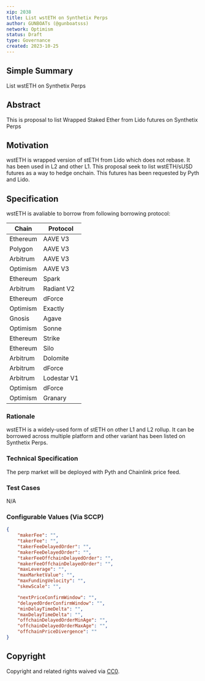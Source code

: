 ```yaml
---
xip: 2038
title: List wstETH on Synthetix Perps
author: GUNBOATs (@gunboatsss)
network: Optimism
status: Draft
type: Governance
created: 2023-10-25
---
```


<!--You can leave these HTML comments in your merged XIP and delete the visible duplicate text guides, they will not appear and may be helpful to refer to if you edit it again. This is the suggested template for new XIPs. Note that an XIP number will be assigned by an editor. When opening a pull request to submit your XIP, please use an abbreviated title in the filename, `xip-draft_title_abbrev.md`. The title should be 44 characters or less.-->


## Simple Summary

<!--"If you can't explain it simply, you don't understand it well enough." Simply describe the outcome the proposed changes intends to achieve. This should be non-technical and accessible to a casual community member.-->

List wstETH on Synthetix Perps

## Abstract

<!--A short (~200 word) description of the proposed change, the abstract should clearly describe the proposed change. This is what *will* be done if the XIP is implemented, not *why* it should be done or *how* it will be done. If the XIP proposes deploying a new contract, write, "we propose to deploy a new contract that will do x".-->

This is proposal to list Wrapped Staked Ether from Lido futures on Synthetix Perps

## Motivation

<!--This is the problem statement. This is the *why* of the XIP. It should clearly explain *why* the current state of the protocol is inadequate.  It is critical that you explain *why* the change is needed, if the XIP proposes changing how something is calculated, you must address *why* the current calculation is inaccurate or wrong. This is not the place to describe how the XIP will address the issue!-->

wstETH is wrapped version of stETH from Lido which does not rebase. It has been used in L2 and other L1. This proposal seek to list wstETH/sUSD futures as a way to hedge onchain. This futures has been requested by Pyth and Lido.

## Specification

<!--The specification should describe the syntax and semantics of any new feature, there are five sections
1. Overview
2. Rationale
3. Technical Specification
4. Test Cases
5. Configurable Values
-->

wstETH is avaliable to borrow from following borrowing protocol:

| Chain    | Protocol    |
|----------|-------------|
| Ethereum | AAVE V3     |
| Polygon  | AAVE V3     |
| Arbitrum | AAVE V3     |
| Optimism | AAVE V3     |
| Ethereum | Spark       |
| Arbitrum | Radiant V2  |
| Ethereum | dForce      |
| Optimism | Exactly     |
| Gnosis   | Agave       |
| Optimism | Sonne       |
| Ethereum | Strike      |
| Ethereum | Silo        |
| Arbitrum | Dolomite    |
| Arbitrum | dForce      |
| Arbitrum | Lodestar V1 |
| Optimism | dForce      |
| Optimism | Granary     |

### Rationale

<!--This is where you explain the reasoning behind how you propose to solve the problem. Why did you propose to implement the change in this way, what were the considerations and trade-offs. The rationale fleshes out what motivated the design and why particular design decisions were made. It should describe alternate designs that were considered and related work. The rationale may also provide evidence of consensus within the community, and should discuss important objections or concerns raised during discussion.-->

wstETH is a widely-used form of stETH on other L1 and L2 rollup. It can be borrowed across multiple platform and other variant has been listed on Synthetix Perps.

### Technical Specification

<!--The technical specification should outline the public API of the changes proposed. That is, changes to any of the interfaces Synthetix currently exposes or the creations of new ones.-->

The perp market will be deployed with Pyth and Chainlink price feed.

### Test Cases

<!--Test cases for an implementation are mandatory for XIPs but can be included with the implementation..-->

N/A

### Configurable Values (Via SCCP)

<!--Please list all values configurable via SCCP under this implementation.-->

```json
{
    "makerFee": "",
    "takerFee": "",
    "takerFeeDelayedOrder": "",
    "makerFeeDelayedOrder": "",
    "takerFeeOffchainDelayedOrder": "",
    "makerFeeOffchainDelayedOrder": "",
    "maxLeverage": "",
    "maxMarketValue": "",
    "maxFundingVelocity": "",
    "skewScale": "",

    "nextPriceConfirmWindow": "",
    "delayedOrderConfirmWindow": "",
    "minDelayTimeDelta": "",
    "maxDelayTimeDelta": "",
    "offchainDelayedOrderMinAge": "",
    "offchainDelayedOrderMaxAge": "",
    "offchainPriceDivergence": ""
}
```

## Copyright

Copyright and related rights waived via [CC0](https://creativecommons.org/publicdomain/zero/1.0/).
